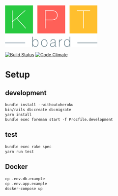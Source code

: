 ![KPTBoard Logo](./kptboard.png)

[![Build Status](https://travis-ci.org/f96q/kptboard.svg?branch=master)](https://travis-ci.org/f96q/kptboard)
[![Code Climate](https://codeclimate.com/github/f96q/kptboard/badges/gpa.svg)](https://codeclimate.com/github/f96q/kptboard)


# Setup

## development

```
bundle install --without=heroku
bin/rails db:create db:migrate
yarn install
bundle exec foreman start -f Procfile.development
```

## test

```
bundle exec rake spec
yarn run test
```

## Docker

```
cp .env.db.example
cp .env.app.example
docker-compose up
```